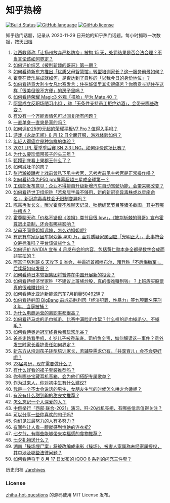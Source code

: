 # 知乎热榜
[![Build Status](https://github.com/ToWeLong/zhihu-hot-questions/workflows/CI/badge.svg)](https://github.com/ToWeLong/zhihu-hot-questions/actions)
[![GitHub language](https://img.shields.io/badge/language-golang-orange.svg)](https://golang.org/)
[![GitHub license](https://img.shields.io/github/license/ToWeLong/zhihu-hot-questions)](https://github.com/ToWeLong/zhihu-hot-questions/blob/main/LICENSE)

知乎热门话题，记录从 2020-11-29 日开始的知乎热门话题。每小时抓取一次数据，按天[归档](./archives)

<!-- BEGIN -->

1. [江西教师称「让扬州放弃严格防疫」被拘 15 天，处罚结果是否合法合理？不当言论该如何界定？](https://www.zhihu.com/question/479240905)
1. [如何评价综艺《披荆斩棘的哥哥》第一期？](https://www.zhihu.com/question/478851544)
1. [如何看待新东方推出「优质父母智慧馆」转型培训家长？这一服务前景如何？](https://www.zhihu.com/question/478924827)
1. [霍尊在音乐届成就如何，是否达到了自称的「以我今日的身份地位」？](https://www.zhihu.com/question/479242622)
1. [如何看待意大利少女凡尔赛发言：住在城堡里其实很痛苦？你愿意长期住在这样「很美但很不方便」的房子里吗？](https://www.zhihu.com/question/478934011)
1. [如何看待荣耀 Magic3 外观「撞脸」华为 Mate 40 ？](https://www.zhihu.com/question/479302371)
1. [阿里成立反职场陋习小组 ，称「无条件支持员工拒绝劝酒」，会带来哪些改变？](https://www.zhihu.com/question/479288186)
1. [有没有一个万能表情包可以回复所有问题？](https://www.zhihu.com/question/341311495)
1. [一直单身一直爽是真的吗？](https://www.zhihu.com/question/330412814)
1. [如何评价2599元起的荣耀平板V7 Pro？值得入手吗？](https://www.zhihu.com/question/479323449)
1. [游戏《永劫无间》8 月 12 日全面开服，游戏体验如何？](https://www.zhihu.com/question/479024078)
1. [年轻人得癌症是种怎样的体验？](https://www.zhihu.com/question/288301645)
1. [2021 LPL 夏季季后赛 SN 2:3 LNG，如何评价这场比赛？](https://www.zhihu.com/question/479254658)
1. [为什么要珍惜带孩子的头三年？](https://www.zhihu.com/question/470839638)
1. [甄嬛到底看上果郡王什么了？](https://www.zhihu.com/question/477830515)
1. [如何减肚子的肉？](https://www.zhihu.com/question/32457552)
1. [张哲瀚被曝考上戏前曾私下见主考官，艺考考前见主考官是正常操作吗？](https://www.zhihu.com/question/479204348)
1. [如何看待华为P50 pro屏幕超越三星成全球第一？](https://www.zhihu.com/question/478901191)
1. [工信部发布意见：企业不得擅自升级新增汽车自动驾驶功能，会带来哪改变？](https://www.zhihu.com/question/479186205)
1. [如何看待世卫组织称「若希腊字母不够用，新的新冠变异毒株或以星座命名」，新冠病毒毒株会无限制变异吗？](https://www.zhihu.com/question/478659210)
1. [陈露再发长文，曝光霍尊不雅聊天记录、吐槽综艺节目等诸多截图，其中有哪些槽点？](https://www.zhihu.com/question/479240661)
1. [霍尊聊天称「价格不错但《浪姐》类节目很 low」，《披荆斩棘的哥哥》宣布霍尊退出录制，还会有哪些影响？](https://www.zhihu.com/question/479240755)
1. [父母不同意姐姐远嫁，怎么劝姐姐呢?](https://www.zhihu.com/question/479111775)
1. [有房有车家庭因车祸众筹 400 万，面对质疑家属回应「光明正大」，此事符合众筹标准吗？平台该做些什么？](https://www.zhihu.com/question/479185512)
1. [如何评价 NVIDIA 宣布 4 月发布会的内容，包括黄仁勋本身全都是数字合成而非实拍的？](https://www.zhihu.com/question/479214973)
1. [阿富汗塔利班 6 天攻下 9 省会，并逼近首都喀布尔，拜登称「不后悔撤军」，后续将如何发展？](https://www.zhihu.com/question/479012421)
1. [如何看待日本软银集团将暂停在中国开展新的投资？](https://www.zhihu.com/question/479030453)
1. [如何看待经济学家称「不建议上班族炒股，真的很难赚到钱」？上班族买股票真的很难赚钱吗？](https://www.zhihu.com/question/479040751)
1. [如何看待比亚迪新能源汽车7月销量50492辆？](https://www.zhihu.com/question/477560202)
1. [如何看待韩国 BigBang 前成员胜利因「经济犯罪、性暴力」等九项罪名获刑 3 年，当庭被捕？](https://www.zhihu.com/question/479244117)
1. [为什么电商运营的离职率都很高？](https://www.zhihu.com/question/456735741)
1. [如何看待马龙的毛巾掉毛、比赛中满脸毛巾絮？什么样的毛巾掉毛少、不掉毛？](https://www.zhihu.com/question/478402023)
1. [如何看待奥运冠军终身免费玩欢乐谷？](https://www.zhihu.com/question/477862855)
1. [爸爸走路看手机，4 岁儿子被卷车底，司机负全责，如何解读这一事件？意外发生时家长看护责任如何界定？](https://www.zhihu.com/question/479186587)
1. [新东方从培训孩子转型培训家长，若辅导需求仍有，「共享育儿」会不会更好呢？](https://www.zhihu.com/question/478950438)
1. [23届考研，现在需要做什么？](https://www.zhihu.com/question/419880096)
1. [有什么好看的裙子套装推荐吗？](https://www.zhihu.com/question/471946933)
1. [你有哪些宝藏耳机音箱，会为他们搭配专属歌单？](https://www.zhihu.com/question/478765602)
1. [作为过来人，你对初中生有什么建议?](https://www.zhihu.com/question/479129062)
1. [我是一个不太会说话的男生，女朋友生气的时候怎么哄才合适呢？](https://www.zhihu.com/question/302449861)
1. [有没有什么甜到齁的甜宠文推荐   ?](https://www.zhihu.com/question/362988648)
1. [怎么忘记一个人深爱的人？](https://www.zhihu.com/question/475185751)
1. [中俄举行「西部·联合-2021」演习，歼-20战机亮相，有哪些信息值得关注？](https://www.zhihu.com/question/478757634)
1. [可以分享一些你喜欢的句子吗?](https://www.zhihu.com/question/475351772)
1. [你们见过最努力的人有多努力？](https://www.zhihu.com/question/474194443)
1. [有哪些让人看一眼就感到惊艳的连衣裙?](https://www.zhihu.com/question/383661922)
1. [七夕节，有哪些能够带来幸福感的食物推荐？](https://www.zhihu.com/question/478045434)
1. [七夕礼物送什么？](https://www.zhihu.com/question/415815571)
1. [湖南「操场埋尸案」将被改编成电影《操场》，被害人家属称未经家属授权，其中涉及哪些法律问题？](https://www.zhihu.com/question/479150897)
1. [如何看待将于 8 月 17 日发布的 iQOO 8 系列的闪充三件套？](https://www.zhihu.com/question/477260265)

<!-- END -->

历史归档 [./archives](./archives)


### License
[zhihu-hot-questions](https://github.com/towelong/zhihu-hot-questions) 的源码使用 MIT License 发布。